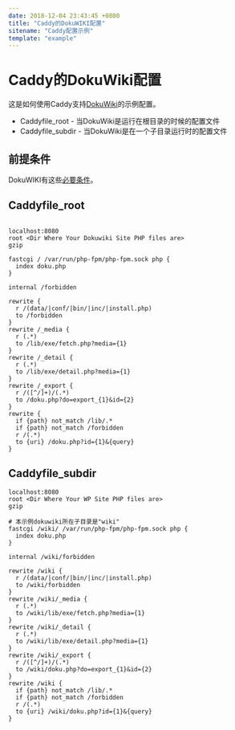 ```yaml
---
date: 2018-12-04 23:43:45 +0800
title: "Caddy的DokuWIKI配置"
sitename: "Caddy配置示例"
template: "example"
---
```


# Caddy的DokuWiki配置

这是如何使用Caddy支持[DokuWiki](https://www.dokuwiki.org/)的示例配置。

* Caddyfile_root - 当DokuWiki是运行在根目录的时候的配置文件
* Caddyfile_subdir - 当DokuWiki是在一个子目录运行时的配置文件

## 前提条件
DokuWIKI有这些[必要条件](https://www.dokuwiki.org/requirements/)。


## Caddyfile_root

```caddy

localhost:8080
root <Dir Where Your Dokuwiki Site PHP files are>
gzip

fastcgi / /var/run/php-fpm/php-fpm.sock php {
  index doku.php
}

internal /forbidden

rewrite {
  r /(data/|conf/|bin/|inc/|install.php)
  to /forbidden
}
rewrite /_media {
  r (.*)
  to /lib/exe/fetch.php?media={1}
}
rewrite /_detail {
  r (.*)
  to /lib/exe/detail.php?media={1}
}
rewrite /_export {
  r /([^/]+)/(.*)
  to /doku.php?do=export_{1}&id={2}
}
rewrite {
  if {path} not_match /lib/.*
  if {path} not_match /forbidden
  r /(.*)
  to {uri} /doku.php?id={1}&{query}
}
```

## Caddyfile_subdir

```caddy
localhost:8080
root <Dir Where Your WP Site PHP files are>
gzip

# 本示例dokuwiki所在子目录是"wiki"
fastcgi /wiki/ /var/run/php-fpm/php-fpm.sock php {
  index doku.php
}

internal /wiki/forbidden

rewrite /wiki {
  r /(data/|conf/|bin/|inc/|install.php)
  to /wiki/forbidden
}
rewrite /wiki/_media {
  r (.*)
  to /wiki/lib/exe/fetch.php?media={1}
}
rewrite /wiki/_detail {
  r (.*)
  to /wiki/lib/exe/detail.php?media={1}
}
rewrite /wiki/_export {
  r /([^/]+)/(.*)
  to /wiki/doku.php?do=export_{1}&id={2}
}
rewrite /wiki {
  if {path} not_match /lib/.*
  if {path} not_match /forbidden
  r /(.*)
  to {uri} /wiki/doku.php?id={1}&{query}
}
```
